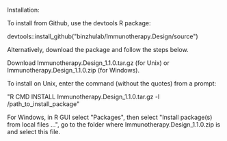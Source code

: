 Installation:

To install from Github, use the devtools R package:

devtools::install_github("binzhulab/Immunotherapy.Design/source")

Alternatively, download the package and follow the steps below.

Download Immunotherapy.Design_1.1.0.tar.gz (for Unix) or Immunotherapy.Design_1.1.0.zip (for Windows).

To install on Unix, enter the command (without the quotes) from a prompt:

"R CMD INSTALL Immunotherapy.Design_1.1.0.tar.gz -l /path_to_install_package"

For Windows, in R GUI select "Packages", then select "Install package(s) from local files ...", go to the folder where Immunotherapy.Design_1.1.0.zip is and select this file.
